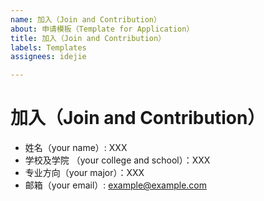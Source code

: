 ```yaml
---
name: 加入（Join and Contribution）
about: 申请模板（Template for Application）
title: 加入（Join and Contribution）
labels: Templates
assignees: idejie

---
```


# 加入（Join and Contribution）
- 姓名（your name）: XXX
- 学校及学院 （your college and school）：XXX
- 专业方向（your major）：XXX
- 邮箱（your email）: example@example.com
